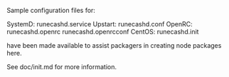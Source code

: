 Sample configuration files for:

SystemD: runecashd.service
Upstart: runecashd.conf
OpenRC:  runecashd.openrc
         runecashd.openrcconf
CentOS:  runecashd.init

have been made available to assist packagers in creating node packages here.

See doc/init.md for more information.
